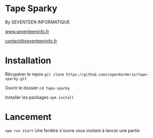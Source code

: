 # Tape Sparky
By SEVENTEEN INFORMATIQUE

www.seventeeninfo.fr

contact@seventeeninfo.fr

# Installation

Récupérer le repos `git clone https://github.com/cogendarmerie/tape-sparky.git`

Ouvrir le dossier `cd tape-sparky`

Installer les packages `npm install`

# Lancement

`npm run start` Une fenêtre s'ouvre vous invitant à lancer une partie